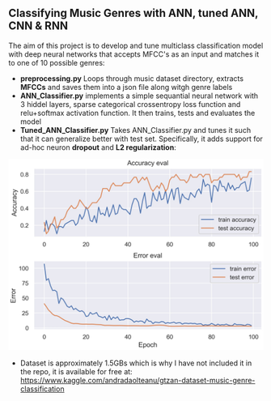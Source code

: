 ## Classifying Music Genres with ANN, tuned ANN, CNN & RNN

The aim of this project is to develop and tune multiclass classification model with deep neural networks that accepts MFCC's as an input and matches it to one of 10 possible genres:

* **preprocessing.py** Loops through music dataset directory, extracts **MFCCs** and saves them into a json file along witgh genre labels
* **ANN_Classifier.py** implements a simple sequantial neural network with 3 hiddel layers, sparse categorical crossentropy loss function and relu+softmax activation function. It then trains, tests and evaluates the model
* **Tuned_ANN_Classifier.py** Takes ANN_Classifier.py and tunes it such that it can generalize better with test set. Specifically, it adds support for ad-hoc neuron **dropout** and **L2 regularization**:

![alt text](https://github.com/paabes/AudioSignal-Deep-Learning/blob/main/Classifying%20Music%20Genre%20With%20ANNs/figures/accuracy_eval.jpg)
 
* Dataset is approximately 1.5GBs which is why I have not included it in the repo, it is available for free at: https://www.kaggle.com/andradaolteanu/gtzan-dataset-music-genre-classification